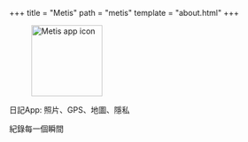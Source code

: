 +++
title = "Metis"
path = "metis"
template = "about.html"
+++

<figure>
<img src="/metis.png" width="128" alt="Metis app icon"/>
</figure>

日記App: 照片、GPS、地圖、隱私

紀錄每一個瞬間
